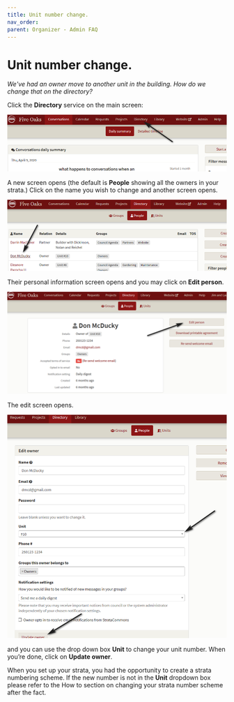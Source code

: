 ```yaml
---
title: Unit number change.
nav_order: 
parent: Organizer - Admin FAQ
---
```


# Unit number change.

*We've had an owner move to another unit in the building.  How do we change that on the directory?*

Click the **Directory** service on the main screen:

![choose directory](unitchange/directory.png)

A new screen opens (the default is **People** showing all the owners in your strata.)  Click on the name you wish to change and another screen opens. 

![people](unitchange/people.png)

Their personal information screen opens and you may click on **Edit person**.

![edit person](unitchange/editperson.png)

The edit screen opens. 

![update](unitchange/update.png)

and you can use the drop down box **Unit** to change your unit number.  When you’re done, click on **Update owner**.

When you set up your strata, you had the opportunity to create a strata numbering scheme.  If the new number is not in the **Unit** dropdown box please refer to the How to section on changing your strata number scheme after the fact.

